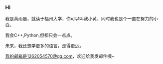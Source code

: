### Hi 

我是黄雨晨，就读于福州大学，你可以叫我小黄，同时我也是个一直在努力的小白。

我会C++,Python,但都只会一点点。

未来，我还想学更多的语言，走得更远。

我的邮箱是1262054570@qq.com，欢迎给我发邮件噢~
